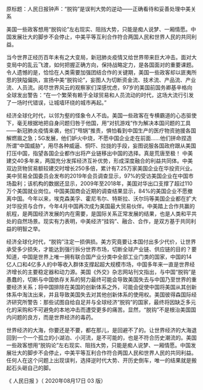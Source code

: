 原标题：人民日报钟声：“脱钩”是误判大势的逆动——正确看待和妥善处理中美关系

美国一些政客想用“脱钩论”左右现实、阻挡大势，只能是痴人说梦、一厢情愿。中国发展壮大的脚步不会停止，中美平等互利合作符合两国人民和世界人民的共同利益。

当今世界正经历百年未有之大变局，新冠肺炎疫情又给世界带来巨大冲击。面对大变局中的乱云飞渡，如何把握正确方向，保持战略定力，是各国面对的重要课题。令人遗憾的是，恰恰在人类需要加强团结合作的关键期，美国一些政客却以匪夷所思的狭隘偏执，宣扬中美“脱钩论”，妄图人为切断资金流、技术流、产品流、产业流、人员流。阅尽世界风云的观察家们深感忧虑，97岁的美国前国务卿基辛格向全球发出警告：“在一个繁荣有赖于全球贸易和人员流动的时代，这场大流行引发了一场时代错误，让城墙环绕的城市再起。”

经济全球化时代，以邻为壑的怪象令人不齿。美国一些政客在专横霸道的心态驱使下，毫无根据地把自身问题归咎于他国，用“对抗游戏”作为解决本国问题的工具——新冠肺炎疫情来袭，他们“甩锅”推责，惧怕看到中国生产的医疗物资驰援各国解燃眉之急；5G发展，他们妒火中烧，不愿中国企业走在前面……他们拼命捏造所谓“中国威胁”，用尽各种威逼、恫吓、拉拢的手段，妄图说服各国政府跟从美国打压中国，指望各国企业都作出将产业链移出中国的选择。真是荒唐至极！ 中美建交40多年来，两国充分发挥经济互补优势，形成深度融合的利益共同体。中美双边货物贸易额较建交时增长250多倍，累计有7.25万家美国企业在华投资兴业。美中贸易全国委员会发布的2019年会员调查显示，97%的受访美国企业在中国市场盈利；该机构的数据还显示，2009年至2018年，美国对华出口支撑了超过110万个美国就业岗位。中国美国商会近期的调查结果显示，84%的美国企业不愿撤离中国。今年以来，埃克森美孚、霍尼韦尔、特斯拉、沃尔玛等美国企业都在扩大对华投资与合作，今年4月中国再次成为美国最大贸易伙伴。中美踏上合作共赢的航程，是两国经济发展的内在需要，是国际关系正常发展的结果，也是人类和平共处的自然场景。现实有力表明，中美经济“挂钩”、融合、合作，是双方基于共同利益的明智之举。

经济全球化时代，“脱钩”注定一损俱损。美方究竟要让本国付出多少代价，让世界承受多少损失，才能达到强行拆分世界市场，切断全球产业链、供应链的目的？要知道，中国是世界上唯一拥有联合国产业分类中全部工业门类的国家，中国的14亿人口和4亿多人的中等收入群体支撑起超大规模市场，中国多年来一直是世界经济增长的主要稳定器和动力源。美国《外交》杂志网站刊文指出，与中国“脱钩”是愚蠢的，切断与中国依存关系的努力最终可能会导致美国失去与中国乃至世界的重要经济关系；将中国排除在美国的创新体系之外，可能会促使中国将美国从其创新体系中淘汰出来，并且导致美国失去对其他创新体系的使用权。美国彼得森国际经济研究所警告：那些试图自给自足并与全球经济“脱钩”的国家，最终将因缺乏多元化的采购和不可避免的本地冲击而遭受更多的痛苦。显然，“脱钩”不是根治美国国内问题的良方，而是世界经济的毒药。

世界经济的大海，你要还是不要，都在那儿，是回避不了的。让世界经济的大海退回到一个一个孤立的小湖泊、小河流，是不可能的，也是不符合历史潮流的。美国一些政客想用“脱钩论”左右现实、阻挡大势，只能是痴人说梦、一厢情愿。中国发展壮大的脚步不会停止，中美平等互利合作符合两国人民和世界人民的共同利益。任何人在这个问题上出现误判，选择逆时代大势、开历史倒车，唯一的结果就是搬起石头砸自己的脚。

《 人民日报 》（ 2020年08月17日 03 版）


